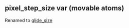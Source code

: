 ## pixel_step_size var (movable atoms)


Renamed to [glide_size](/ref/atom/movable/var/glide_size.md) 

